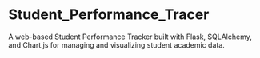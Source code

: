 # Student_Performance_Tracer
A web-based Student Performance Tracker built with Flask, SQLAlchemy, and Chart.js for managing and visualizing student academic data.

